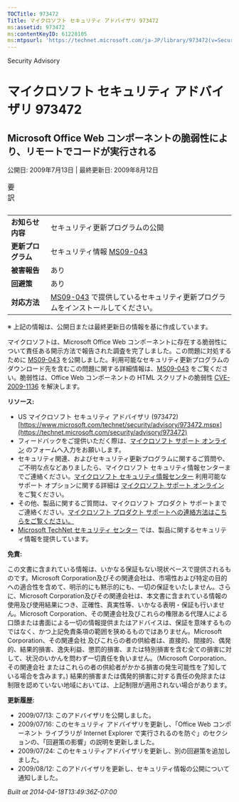 ```yaml
---
TOCTitle: 973472
Title: マイクロソフト セキュリティ アドバイザリ 973472
ms:assetid: 973472
ms:contentKeyID: 61228105
ms:mtpsurl: 'https://technet.microsoft.com/ja-JP/library/973472(v=Security.10)'
---
```


Security Advisory

マイクロソフト セキュリティ アドバイザリ 973472
===============================================

Microsoft Office Web コンポーネントの脆弱性により、リモートでコードが実行される
-------------------------------------------------------------------------------

公開日: 2009年7月13日 | 最終更新日: 2009年8月12日

<p></p>

<table class="dataTable">
<caption>
要訳</caption>
</table>

<p></p>

|                    |                                                                                                                                          |
|--------------------|------------------------------------------------------------------------------------------------------------------------------------------|
| **お知らせ内容**   | セキュリティ更新プログラムの公開                                                                                                         |
| **更新プログラム** | セキュリティ情報 [MS09-043](https://technet.microsoft.com/security/bulletin/ms09-043)                                                     |
| **被害報告**       | あり                                                                                                                                     |
| **回避策**         | あり                                                                                                                                     |
| **対応方法**       | [MS09-043](https://technet.microsoft.com/security/bulletin/ms09-043) で提供しているセキュリティ更新プログラムをインストールしてください。 |

※ 上記の情報は、公開日または最終更新日の情報を基に作成しています。

マイクロソフトは、Microsoft Office Web コンポーネントに存在する脆弱性について責任ある開示方法で報告された調査を完了しました。この問題に対処するために [MS09-043](https://technet.microsoft.com/security/bulletin/ms09-043) を公開しました。利用可能なセキュリティ更新プログラムのダウンロード先を含むこの問題に関する詳細情報は、[MS09-043](https://technet.microsoft.com/security/bulletin/ms09-043) をご覧ください。脆弱性は、Office Web コンポーネントの HTML スクリプトの脆弱性 [CVE-2009-1136](https://www.cve.mitre.org/cgi-bin/cvename.cgi?name=cve-2009-1136) を解決します。

**リソース:**

-   US マイクロソフト セキュリティ アドバイザリ (973472)
    [https://www.microsoft.com/technet/security/advisory/973472.mspx](https://technet.microsoft.com/security/advisory/973472)
-   フィードバックをご提供いただく際は、[マイクロソフト サポート オンライン](https://support.microsoft.com/common/survey.aspx?scid=sw;en;1257&showpage=1&ws=technet&sd=tech) のフォームへ入力をお願いします。
-   セキュリティ関連、およびセキュリティ更新プログラムに関するご質問や、ご不明な点などありましたら、マイクロソフト セキュリティ情報センターまでご連絡ください。[マイクロソフト セキュリティ情報センター](https://www.microsoft.com/japan/security/sicinfo.mspx) 利用可能なサポート オプションに関する詳細は [マイクロソフト サポート オンライン](https://support.microsoft.com/) をご覧ください。
-   その他、製品に関するご質問は、マイクロソフト プロダクト サポートまでご連絡ください。[マイクロソフト プロダクト サポートへの連絡方法はこちらをご覧ください。](https://support.microsoft.com/select/?target=assistance)
-   [Microsoft TechNet セキュリティ センター](https://technet.microsoft.com/ja-jp/security/default.aspx) では、製品に関するセキュリティ情報を提供しています。

**免責:**

この文書に含まれている情報は、いかなる保証もない現状ベースで提供されるものです。Microsoft Corporation及びその関連会社は、市場性および特定の目的への適合性を含めて、明示的にも黙示的にも、一切の保証をいたしません。さらに、Microsoft Corporation及びその関連会社は、本文書に含まれている情報の使用及び使用結果につき、正確性、真実性等、いかなる表明・保証も行いません。Microsoft Corporation、その関連会社及びこれらの権限ある代理人による口頭または書面による一切の情報提供またはアドバイスは、保証を意味するものではなく、かつ上記免責条項の範囲を狭めるものではありません。Microsoft Corporation、その関連会社 及びこれらの者の供給者は、直接的、間接的、偶発的、結果的損害、逸失利益、懲罰的損害、または特別損害を含む全ての損害に対して、状況のいかんを問わず一切責任を負いません。（Microsoft Corporation、その関連会社 またはこれらの者の供給者がかかる損害の発生可能性を了知している場合を含みます。) 結果的損害または偶発的損害に対する責任の免除または制限を認めていない地域においては、上記制限が適用されない場合があります。

**更新履歴:**

-   2009/07/13: このアドバイザリを公開しました。
-   2009/07/16: このセキュリティ アドバイザリを更新し、「Office Web コンポーネント ライブラリが Internet Explorer で実行されるのを防ぐ」のセクションの、「回避策の影響」の説明を更新しました。
-   2009/07/24: このセキュリティアドバイザリを更新し、別の回避策を追加しました。
-   2009/08/12: このアドバイザリを更新し、セキュリティ情報の公開について通知しました。

*Built at 2014-04-18T13:49:36Z-07:00*
